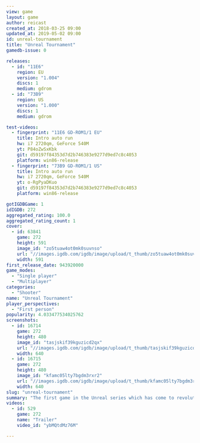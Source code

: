 ```yaml
---
view: game
layout: game
author: reicast
created_at: 2018-03-25 09:00
updated_at: 2019-05-02 09:00
id: unreal-tournament
title: "Unreal Tournament"
gamedb-issue: 0

releases:
  - id: "11E6"
    region: EU
    version: "1.004"
    discs: 1
    medium: gdrom
  - id: "73B9"
    region: US
    version: "1.000"
    discs: 1
    medium: gdrom

test-videos:
  - fingerprint: "11E6 GD-ROM1/1 EU"
    title: Intro auto run
    hw: i7 2720qm, GeForce 540M
    yt: P84oZwSxKbk
    git: d59197f84353d7d2b746383e9277d9ed7c8c4053
    platform: win86-release
  - fingerprint: "73B9 GD-ROM1/1 US"
    title: Intro auto run
    hw: i7 2720qm, GeForce 540M
    yt: o-RgPyaDKuo
    git: d59197f84353d7d2b746383e9277d9ed7c8c4053
    platform: win86-release

gotIGDBGame: 1
idIGDB: 272
aggregated_rating: 100.0
aggregated_rating_count: 1
cover:
  - id: 63841
    game: 272
    height: 591
    image_id: "zo5tuaw4ot0mk0suvnso"
    url: "//images.igdb.com/igdb/image/upload/t_thumb/zo5tuaw4ot0mk0suvnso.jpg"
    width: 591
first_release_date: 943920000
game_modes:
  - "Single player"
  - "Multiplayer"
categories:
  - "Shooter"
name: "Unreal Tournament"
player_perspectives:
  - "First person"
popularity: 4.033477534025762
screenshots:
  - id: 16714
    game: 272
    height: 480
    image_id: "tasjskif39kguzicd2qx"
    url: "//images.igdb.com/igdb/image/upload/t_thumb/tasjskif39kguzicd2qx.jpg"
    width: 640
  - id: 16715
    game: 272
    height: 480
    image_id: "kfamc05lty7bgdm3rxr2"
    url: "//images.igdb.com/igdb/image/upload/t_thumb/kfamc05lty7bgdm3rxr2.jpg"
    width: 640
slug: "unreal-tournament"
summary: "The first game in the Unreal series which has come to revolutionize game physics in the present. Unreal is a first person shooter with futuristic weapons, ammo, and arenas."
videos:
  - id: 529
    game: 272
    name: "Trailer"
    video_id: "ybMQtdMz76M"

---
```

